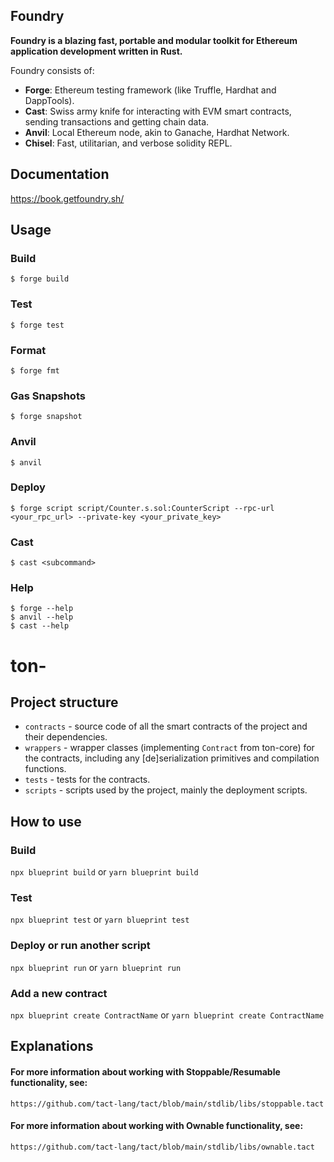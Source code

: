 ## Foundry

**Foundry is a blazing fast, portable and modular toolkit for Ethereum application development written in Rust.**

Foundry consists of:

-   **Forge**: Ethereum testing framework (like Truffle, Hardhat and DappTools).
-   **Cast**: Swiss army knife for interacting with EVM smart contracts, sending transactions and getting chain data.
-   **Anvil**: Local Ethereum node, akin to Ganache, Hardhat Network.
-   **Chisel**: Fast, utilitarian, and verbose solidity REPL.

## Documentation

https://book.getfoundry.sh/

## Usage

### Build

```shell
$ forge build
```

### Test

```shell
$ forge test
```

### Format

```shell
$ forge fmt
```

### Gas Snapshots

```shell
$ forge snapshot
```

### Anvil

```shell
$ anvil
```

### Deploy

```shell
$ forge script script/Counter.s.sol:CounterScript --rpc-url <your_rpc_url> --private-key <your_private_key>
```

### Cast

```shell
$ cast <subcommand>
```

### Help

```shell
$ forge --help
$ anvil --help
$ cast --help
```

# ton-

## Project structure

-   `contracts` - source code of all the smart contracts of the project and their dependencies.
-   `wrappers` - wrapper classes (implementing `Contract` from ton-core) for the contracts, including any [de]serialization primitives and compilation functions.
-   `tests` - tests for the contracts.
-   `scripts` - scripts used by the project, mainly the deployment scripts.

## How to use

### Build

`npx blueprint build` or `yarn blueprint build`

### Test

`npx blueprint test` or `yarn blueprint test`

### Deploy or run another script

`npx blueprint run` or `yarn blueprint run`

### Add a new contract

`npx blueprint create ContractName` or `yarn blueprint create ContractName`


## Explanations

#### For more information about working with Stoppable/Resumable functionality, see:
`https://github.com/tact-lang/tact/blob/main/stdlib/libs/stoppable.tact`

#### For more information about working with Ownable functionality, see:
`https://github.com/tact-lang/tact/blob/main/stdlib/libs/ownable.tact`